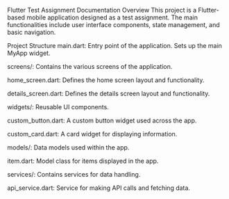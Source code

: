 Flutter Test Assignment Documentation
Overview
This project is a Flutter-based mobile application designed as a test assignment. The main functionalities include user interface components, state management, and basic navigation.

Project Structure
main.dart: Entry point of the application. Sets up the main MyApp widget.

screens/: Contains the various screens of the application.

home_screen.dart: Defines the home screen layout and functionality.

details_screen.dart: Defines the details screen layout and functionality.

widgets/: Reusable UI components.

custom_button.dart: A custom button widget used across the app.

custom_card.dart: A card widget for displaying information.

models/: Data models used within the app.

item.dart: Model class for items displayed in the app.

services/: Contains services for data handling.

api_service.dart: Service for making API calls and fetching data.
